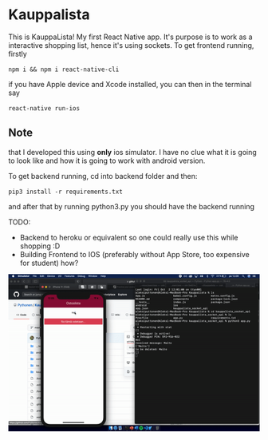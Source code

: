 # Kauppalista

This is KauppaLista! My first React Native app. It's purpose is to work as a interactive shopping list, hence it's using sockets.
To get frontend running, firstly
```
npm i && npm i react-native-cli
```
if you have Apple device and Xcode installed, you can then in the terminal say
```
react-native run-ios
```


## Note 
that I developed this using **only** ios simulator. I have no clue what it is going to look like and how it is going to work with android version. 

To get backend running, cd into backend folder and then: 
```
pip3 install -r requirements.txt
```

and after that by running 
python3.py
you should have the backend running

TODO: 
* Backend to heroku or equivalent so one could really use this while shopping :D
* Building Frontend to IOS (preferably without App Store, too expensive for student) how?

![](Example.gif)